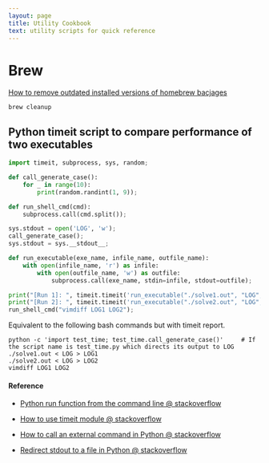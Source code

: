 ```yaml
---
layout: page
title: Utility Cookbook
text: utility scripts for quick reference
---
```


# Brew

[How to remove outdated installed versions of homebrew bacjages](http://superuser.com/questions/975701/how-can-i-remove-outdated-installed-versions-of-homebrew-packages)

~~~
brew cleanup
~~~

## Python timeit script to compare performance of two executables

~~~ python
import timeit, subprocess, sys, random;

def call_generate_case():
    for _ in range(10):
        print(random.randint(1, 9));

def run_shell_cmd(cmd):
    subprocess.call(cmd.split());

sys.stdout = open('LOG', 'w');
call_generate_case();
sys.stdout = sys.__stdout__;

def run_executable(exe_name, infile_name, outfile_name):
    with open(infile_name, 'r') as infile:
        with open(outfile_name, 'w') as outfile:
            subprocess.call(exe_name, stdin=infile, stdout=outfile);

print("[Run 1]: ", timeit.timeit('run_executable("./solve1.out", "LOG", "LOG1")', number=1, setup="from __main__ import run_executable"));
print("[Run 2]: ", timeit.timeit('run_executable("./solve2.out", "LOG", "LOG2")', number=1, setup="from __main__ import run_executable"));
run_shell_cmd("vimdiff LOG1 LOG2");
~~~

Equivalent to the following bash commands but with timeit report.

~~~
python -c 'import test_time; test_time.call_generate_case()'     # If the script name is test_time.py which directs its output to LOG
./solve1.out < LOG > LOG1
./solve2.out < LOG > LOG2
vimdiff LOG1 LOG2
~~~


#### Reference

* [Python run function from the command line @ stackoverflow](http://stackoverflow.com/questions/3987041/python-run-function-from-the-command-line)

* [How to use timeit module @ stackoverflow](http://stackoverflow.com/questions/8220801/how-to-use-timeit-module)

* [How to call an external command in Python @ stackoverflow](http://stackoverflow.com/questions/89228/calling-an-external-command-in-python)

* [Redirect stdout to a file in Python @ stackoverflow](http://stackoverflow.com/questions/4675728/redirect-stdout-to-a-file-in-python)
